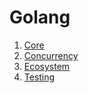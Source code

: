 # Golang
1. [Core](info/core.md)
2. [Concurrency](info/concurrency.md)
3. [Ecosystem](info/ecosystem.md)
4. [Testing](info/testing.md)